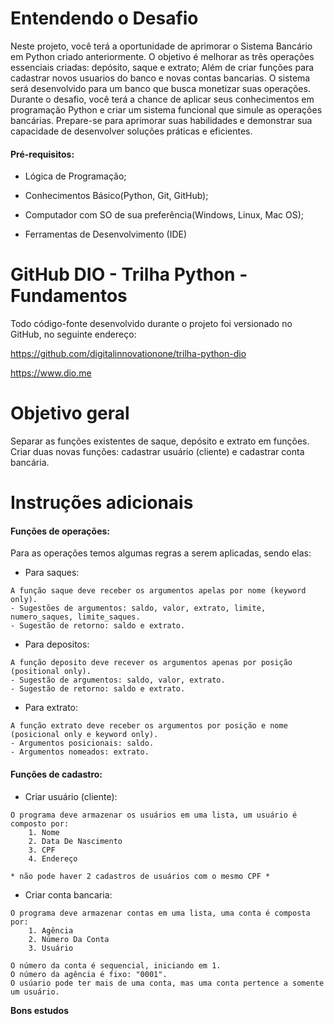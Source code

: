 # Entendendo o Desafio

Neste projeto, você terá a oportunidade de aprimorar o Sistema Bancário em Python criado anteriormente. O objetivo é melhorar as três operações essenciais criadas: depósito, saque e extrato; Além de criar funções para cadastrar novos usuarios do banco e novas contas bancarias. O sistema será desenvolvido para um banco que busca monetizar suas operações. Durante o desafio, você terá a chance de aplicar seus conhecimentos em programação Python e criar um sistema funcional que simule as operações bancárias. Prepare-se para aprimorar suas habilidades e demonstrar sua capacidade de desenvolver soluções práticas e eficientes.

#### Pré-requisitos:

- Lógica de Programação;

- Conhecimentos Básico(Python, Git, GitHub);

- Computador com SO de sua preferência(Windows, Linux, Mac OS);

- Ferramentas de Desenvolvimento (IDE)

# GitHub DIO - Trilha Python - Fundamentos

Todo código-fonte desenvolvido durante o projeto foi versionado no GitHub, no seguinte endereço:

https://github.com/digitalinnovationone/trilha-python-dio
 
https://www.dio.me

# Objetivo geral

Separar as funções existentes de saque, depósito e extrato em funções. Criar duas novas funções: cadastrar usuário (cliente) e cadastrar conta bancária.

# Instruções adicionais

#### Funções de operações:

Para as operações temos algumas regras a serem aplicadas, sendo elas:

- Para saques:
```
A função saque deve receber os argumentos apelas por nome (keyword only).
- Sugestões de argumentos: saldo, valor, extrato, limite, numero_saques, limite_saques.
- Sugestão de retorno: saldo e extrato.
```

- Para depositos:
```
A função deposito deve recever os argumentos apenas por posição (positional only).
- Sugestão de argumentos: saldo, valor, extrato.
- Sugestão de retorno: saldo e extrato.
```

- Para extrato:
```
A função extrato deve receber os argumentos por posição e nome (posicional only e keyword only).
- Argumentos posicionais: saldo.
- Argumentos nomeados: extrato.
```

#### Funções de cadastro:

- Criar usuário (cliente):
```
O programa deve armazenar os usuários em uma lista, um usuário é composto por:
    1. Nome
    2. Data De Nascimento
    3. CPF
    4. Endereço

* não pode haver 2 cadastros de usuários com o mesmo CPF *
```

- Criar conta bancaria:
```
O programa deve armazenar contas em uma lista, uma conta é composta por:
    1. Agência
    2. Número Da Conta
    3. Usuário

O número da conta é sequencial, iniciando em 1.
O número da agência é fixo: "0001".
O usúario pode ter mais de uma conta, mas uma conta pertence a somente um usuário.
```

**Bons estudos**
